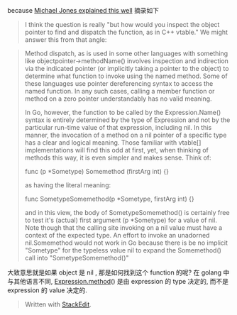 because [Michael Jones explained this well](https://groups.google.com/d/msg/golang-nuts/wcrZ3P1zeAk/WI88iQgFMvwJ)
摘录如下
> I think the question is really "but how would you inspect the object pointer to find and dispatch the function, as in C++ vtable." We might answer this from that angle:

  

> Method dispatch, as is used in some other languages with something like objectpointer->methodName() involves inspection and indirection via the indicated pointer (or implicitly taking a pointer to the object) to determine what function to invoke using the named method. Some of these languages use pointer dereferencing syntax to access the named function. In any such cases, calling a member function or method on a zero pointer understandably has no valid meaning.
> 
>   
> 
> In Go, however, the function to be called by the Expression.Name() syntax is entirely determined by the type of Expression and not by the particular run-time value of that expression, including nil. In this manner, the invocation of a method on a nil pointer of a specific type has a clear and logical meaning. Those familiar with vtable[] implementations will find this odd at first, yet, when thinking of methods this way, it is even simpler and makes sense. Think of:
> 
>   
> 
> func (p *Sometype) Somemethod (firstArg int) {}
> 
>   
> 
> as having the literal meaning:
> 
>   
> 
> func SometypeSomemethod(p *Sometype, firstArg int) {}
> 
>   
> 
> and in this view, the body of SometypeSomemethod() is certainly free to test it's (actual) first argument (p *Sometype) for a value of nil. Note though that the calling site invoking on a nil value must have a context of the expected type. An effort to invoke an unadorned nil.Somemethod would not work in Go because there is be no implicit "Sometype" for the typeless value nil to expand the Somemethod() call into "SometypeSomemethod()"

大致意思就是如果 object 是 nil , 那是如何找到这个 function 的呢? 在 golang 中与其他语言不同,  [Expression.method](http://expression.name/)() 是由 expression 的 type 决定的, 而不是 expression 的 value 决定的.
> Written with [StackEdit](https://stackedit.io/).
<!--stackedit_data:
eyJoaXN0b3J5IjpbLTIxNDQ0MjI4NjIsLTE2MDIzOTkzMDVdfQ
==
-->